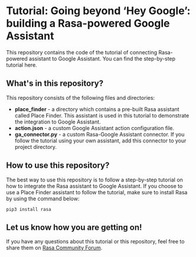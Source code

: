 # Tutorial: Going beyond ‘Hey Google’: building a Rasa-powered Google Assistant

This repository contains the code of the tutorial of connecting Rasa-powered assistant to Google Assistant. You can find the step-by-step tutorial here.

## What's in this repository?

This repository consists of the following files and directories:  
- **place_finder** - a directory which contains a pre-built Rasa assistant called Place Finder. This assistant is used in this tutorial to demonstrate the integration to Google Assistant.
- **action.json** - a custom Google Assistant action configuration file.
- **ga_connector.py** - a custom Rasa-Google Assistant connector. If you follow the tutorial using your own assistant, add this connector to your project directory.

## How to use this repository?

The best way to use this repository is to follow a step-by-step tutorial on how to integrate the Rasa assistant to Google Assistant. If you choose to use a Place Finder assistant to follow the tutorial, make sure to install Rasa by using the command below:  
```
pip3 install rasa
```

## Let us know how you are getting on!

If you have any questions about this tutorial or this repository, feel free to share them on [Rasa Community Forum](https://forum.rasa.com). 
